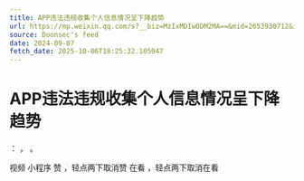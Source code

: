```yaml
---
title: APP违法违规收集个人信息情况呈下降趋势
url: https://mp.weixin.qq.com/s?__biz=MzIxMDIwODM2MA==&mid=2653930712&idx=2&sn=373703d23bb952159672e2f408885642
source: Doonsec's feed
date: 2024-09-07
fetch_date: 2025-10-06T18:25:32.105047
---
```


# APP违法违规收集个人信息情况呈下降趋势

：
，
。

视频
小程序
赞
，轻点两下取消赞
在看
，轻点两下取消在看